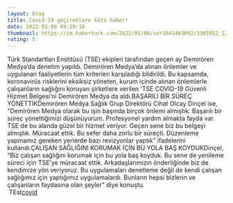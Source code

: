 ```yaml
--- 
layout: blog
title: Covid-19 geçirenlere kötü haber!
date: 2022-01-06 09:29:16
thumbnail: https://im.haberturk.com/2022/01/06/ver1641463092/3305952_1200x627.jpg
rating: 5
---
```

Türk Standartları Enstitüsü (TSE) ekipleri tarafından geçen ay Demirören Medya’da denetim yapıldı. Demirören Medya’da alınan önlemler ve uygulanan faaliyetlerin tüm kriterleri karşıladığı bildirildi. Bu kapsamda, koronavirüs risklerini eksiksiz yöneten, kurum içinde alınan önlemlerle çalışanların sağlığını koruyan şirketlere verilen ‘TSE COVID-19 Güvenli Hizmet Belgesi’ni Demirören Medya da aldı.BAŞARILI BİR SÜREÇ YÖNETTİKDemirören Medya Sağlık Grup Direktörü Cihat Olcay Dinçel ise, “Demirören Medya olarak bu işin başında birçok önlemi almıştık. Başarılı bir süreç yönettiğimizi düşünüyorum. Profesyonel yardım almakta fayda var. TSE de bu alanda güzel bir hizmet veriyor. Geçen sene biz bu belgeyi almıştık. Müracaat ettik. Bu sefer daha zorlu bir süreçti. Düzenleme yapmamız gereken yerlerde bazı revizyonlar yaptık” ifadelerini kullandı.ÇALIŞAN SAĞLIĞINI KORUMAK İÇİN BU YOLA BAŞ KOYDUKDinçel, “Biz çalışan sağlığını korumak için bu yola baş koyduk. Bu sene de yenileme süreci için TSE’ye müracaat ettik. Arkadaşlarımızın önderliğinde biz de kendimize yön veriyoruz. Bu uygulamaları denetleme değil de kendi çalışan sağlığımız için yaptığımız uygulamalardı. Bunların hepsi bizlerin ve çalışanların faydasına olan şeyler” diye konuştu.</br>&nbsp;TEst<a href="https://www.tuccar.de/category/schnelltest">covid</a>
